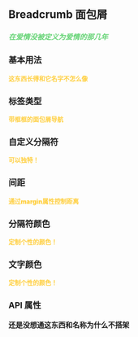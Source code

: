 ## Breadcrumb 面包屑

<h5 style="color: #66d476">在爱情没被定义为爱情的那几年</h5>

<script setup>
    import BasicDemo from '../demo/basic_demo.vue'
    import CustomSeparatorDemo from '../demo/custom_separator_demo.vue'
    import SeparatorColorDemo from "../demo/separator_color_demo.vue"
    import TextColorDemo from "../demo/text_color_demo.vue"
    import MarginDemo from "../demo/margin_demo.vue"
    import CustomDemo from '../demo/custom_demo.vue'
    import Preview from '../../../src/components/preview.vue'
</script>

### 基本用法

<p style="color: #ffcf3f; font-size: 12px; font-weight: 900;">这东西长得和它名字不怎么像</p>
<BasicDemo />
<Preview comp="breadcrumb" demo="basic_demo" />

### 标签类型

<p style="color: #ffcf3f; font-size: 12px; font-weight: 900;">带框框的面包屑导航</p>
<CustomDemo />
<Preview comp="breadcrumb" demo="custom_demo" />

### 自定义分隔符

<p style="color: #ffcf3f; font-size: 12px; font-weight: 900;">可以独特！</p>
<CustomSeparatorDemo />
<Preview comp="breadcrumb" demo="custom_separator_demo" />

### 间距

<p style="color: #ffcf3f; font-size: 12px; font-weight: 900;">通过margin属性控制距离</p>
<MarginDemo />
<Preview comp="breadcrumb" demo="margin_demo" />

### 分隔符颜色

<p style="color: #ffcf3f; font-size: 12px; font-weight: 900;">定制个性的颜色！</p>
<SeparatorColorDemo />
<Preview comp="breadcrumb" demo="separator_color_demo" />

### 文字颜色

<p style="color: #ffcf3f; font-size: 12px; font-weight: 900;">定制个性的颜色！</p>
<TextColorDemo />
<Preview comp="breadcrumb" demo="text_color_demo" />

<!-- API表格 -->

### API 属性

<p style="color: var(--color-success); font-size: 14px; font-weight: 900;">还是没想通这东西和名称为什么不搭架</p>
<script setup>
    import ApiTable from '../../../src/components/api_table.vue'
    const data = {
        columns: [
            {
                title: '名称'
            },
            {
                title: '类型'
            },
            {
                title: '默认值'
            },
            {
                title: '说明'
            }
        ],
        item: [
            {
                name: 'separator',
                type: 'String | Number',
                default: '/',
                explain: '分隔符'
            },
            {
                name: 'separator-color',
                type: 'String',
                default: 'black',
                explain: '分隔符颜色'
            },
            {
                name: 'separator-size',
                type: 'String',
                default: '12px',
                explain: '分隔符尺寸'
            },
            {
                name: 'separator-margin',
                type: 'String',
                default: '0.3rem',
                explain: '分隔符间距'
            },
            {
                name: 'text-color',
                type: 'String',
                default: 'black',
                explain: '文本颜色'
            },
            {
                name: 'text-size',
                type: 'String',
                default: 'black',
                explain: '文本大小'
            },
            {
                name: 'text-border-color',
                type: 'String',
                default: 'white',
                explain: '文本边框颜色'
            },
            {
                name: 'text-border-size',
                type: 'String',
                default: '1px',
                explain: '文本边框大小'
            },
            {
                name: 'text-border-type',
                type: 'String',
                default: 'solid',
                explain: '文本边框类型'
            },
            {
                name: 'text-border-radius',
                type: 'String',
                default: '4px',
                explain: '文本边框角度'
            },
            {
                name: 'text-background-color',
                type: 'String',
                default: 'white',
                explain: '文本背景颜色'
            },
            {
                name: 'data',
                type: 'Array',
                default: '[]',
                explain: '内容数据'
            }
        ]
  }
</script>
<ApiTable :data="data" />
